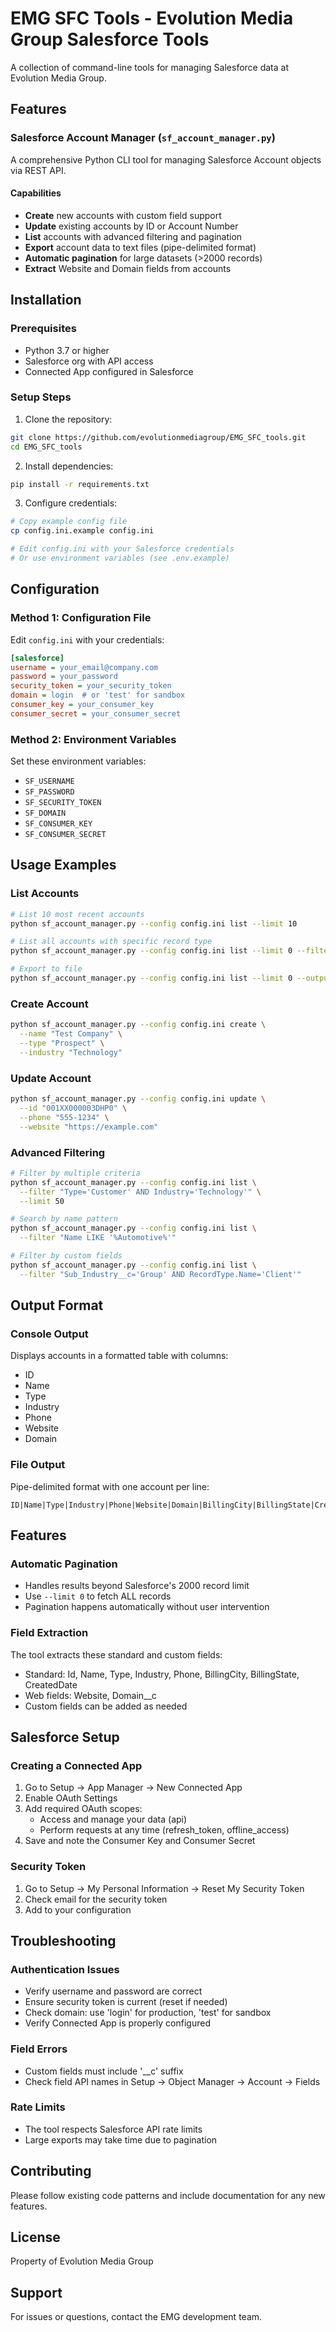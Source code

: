 # EMG SFC Tools - Evolution Media Group Salesforce Tools

A collection of command-line tools for managing Salesforce data at Evolution Media Group.

## Features

### Salesforce Account Manager (`sf_account_manager.py`)
A comprehensive Python CLI tool for managing Salesforce Account objects via REST API.

#### Capabilities
- **Create** new accounts with custom field support
- **Update** existing accounts by ID or Account Number
- **List** accounts with advanced filtering and pagination
- **Export** account data to text files (pipe-delimited format)
- **Automatic pagination** for large datasets (>2000 records)
- **Extract** Website and Domain fields from accounts

## Installation

### Prerequisites
- Python 3.7 or higher
- Salesforce org with API access
- Connected App configured in Salesforce

### Setup Steps

1. Clone the repository:
```bash
git clone https://github.com/evolutionmediagroup/EMG_SFC_tools.git
cd EMG_SFC_tools
```

2. Install dependencies:
```bash
pip install -r requirements.txt
```

3. Configure credentials:
```bash
# Copy example config file
cp config.ini.example config.ini

# Edit config.ini with your Salesforce credentials
# Or use environment variables (see .env.example)
```

## Configuration

### Method 1: Configuration File
Edit `config.ini` with your credentials:
```ini
[salesforce]
username = your_email@company.com
password = your_password
security_token = your_security_token
domain = login  # or 'test' for sandbox
consumer_key = your_consumer_key
consumer_secret = your_consumer_secret
```

### Method 2: Environment Variables
Set these environment variables:
- `SF_USERNAME`
- `SF_PASSWORD`
- `SF_SECURITY_TOKEN`
- `SF_DOMAIN`
- `SF_CONSUMER_KEY`
- `SF_CONSUMER_SECRET`

## Usage Examples

### List Accounts
```bash
# List 10 most recent accounts
python sf_account_manager.py --config config.ini list --limit 10

# List all accounts with specific record type
python sf_account_manager.py --config config.ini list --limit 0 --filter "RecordType.Name='Dealership'"

# Export to file
python sf_account_manager.py --config config.ini list --limit 0 --output-file accounts.txt
```

### Create Account
```bash
python sf_account_manager.py --config config.ini create \
  --name "Test Company" \
  --type "Prospect" \
  --industry "Technology"
```

### Update Account
```bash
python sf_account_manager.py --config config.ini update \
  --id "001XX000003DHP0" \
  --phone "555-1234" \
  --website "https://example.com"
```

### Advanced Filtering
```bash
# Filter by multiple criteria
python sf_account_manager.py --config config.ini list \
  --filter "Type='Customer' AND Industry='Technology'" \
  --limit 50

# Search by name pattern
python sf_account_manager.py --config config.ini list \
  --filter "Name LIKE '%Automotive%'"

# Filter by custom fields
python sf_account_manager.py --config config.ini list \
  --filter "Sub_Industry__c='Group' AND RecordType.Name='Client'"
```

## Output Format

### Console Output
Displays accounts in a formatted table with columns:
- ID
- Name
- Type
- Industry
- Phone
- Website
- Domain

### File Output
Pipe-delimited format with one account per line:
```
ID|Name|Type|Industry|Phone|Website|Domain|BillingCity|BillingState|CreatedDate
```

## Features

### Automatic Pagination
- Handles results beyond Salesforce's 2000 record limit
- Use `--limit 0` to fetch ALL records
- Pagination happens automatically without user intervention

### Field Extraction
The tool extracts these standard and custom fields:
- Standard: Id, Name, Type, Industry, Phone, BillingCity, BillingState, CreatedDate
- Web fields: Website, Domain__c
- Custom fields can be added as needed

## Salesforce Setup

### Creating a Connected App
1. Go to Setup → App Manager → New Connected App
2. Enable OAuth Settings
3. Add required OAuth scopes:
   - Access and manage your data (api)
   - Perform requests at any time (refresh_token, offline_access)
4. Save and note the Consumer Key and Consumer Secret

### Security Token
1. Go to Setup → My Personal Information → Reset My Security Token
2. Check email for the security token
3. Add to your configuration

## Troubleshooting

### Authentication Issues
- Verify username and password are correct
- Ensure security token is current (reset if needed)
- Check domain: use 'login' for production, 'test' for sandbox
- Verify Connected App is properly configured

### Field Errors
- Custom fields must include '__c' suffix
- Check field API names in Setup → Object Manager → Account → Fields

### Rate Limits
- The tool respects Salesforce API rate limits
- Large exports may take time due to pagination

## Contributing
Please follow existing code patterns and include documentation for any new features.

## License
Property of Evolution Media Group

## Support
For issues or questions, contact the EMG development team.